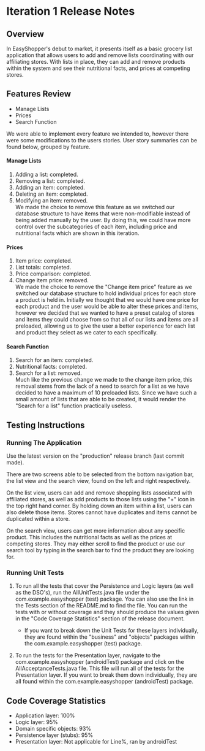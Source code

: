 # Iteration 1 Release Notes

## Overview
In EasyShopper's debut to market, it presents itself as a basic grocery list application that allows users to add and remove lists coordinating with our affiliating stores. With lists in place, they can add and remove products within the system and see their nutritional facts, and prices at competing stores. 

## Features Review

- Manage Lists
- Prices
- Search Function

We were able to implement every feature we intended to, however there were some modifications to the users stories. User story summaries can be found below, grouped by feature.

#### Manage Lists
1. Adding a list: completed.
2. Removing a list: completed.
3. Adding an item: completed.
4. Deleting an item: completed.
5. Modifying an item: removed.\
    We made the choice to remove this feature as we switched our database structure to have items that were non-modifiable instead of being added manually by the user. By doing this, we could have more control over the subcategories of each item, including price and nutritional facts which are shown in this iteration.

#### Prices
1. Item price: completed.
2. List totals: completed.
3. Price comparison: completed.
4. Change item price: removed.\
    We made the choice to remove the "Change item price" feature as we switched our database structure to hold individual prices for each store a product is held in. Initially we thought that we would have one price for each product and the user would be able to alter these prices and items, however we decided that we wanted to have a preset catalog of stores and items they could choose from so that all of our lists and items are all preloaded, allowing us to give the user a better experience for each list and product they select as we cater to each specifically.

#### Search Function
1. Search for an item: completed.
2. Nutritional facts: completed.
3. Search for a list: removed.\
    Much like the previous change we made to the change item price, this removal stems from the lack of a need to search for a list as we have decided to have a maximum of 10 preloaded lists. Since we have such a small amount of lists that are able to be created, it would render the "Search for a list" function practically useless.
 
## Testing Instructions

### Running The Application
Use the latest version on the "production" release branch (last commit made).

There are two screens able to be selected from the bottom navigation bar, the list view and the search view, found on the left and right respectively. 

On the list view, users can add and remove shopping lists associated with affiliated stores, as well as add products to those lists using the "+" icon in the top right hand corner. By holding down an item within a list, users can also delete those items. Stores cannot have duplicates and items cannot be duplicated within a store.

On the search view, users can get more information about any specific product. This includes the nutritional facts as well as the prices at competing stores. They may either scroll to find the product or use our search tool by typing in the search bar to find the product they are looking for.

### Running Unit Tests
1. To run all the tests that cover the Persistence and Logic layers (as well as the DSO's), run the AllUnitTests.java file under the com.example.easyshopper (test) package. You can also use the link in the Tests section of the README.md to find the file. You can run the tests with or without coverage and they should produce the values given in the "Code Coverage Statistics" section of the release document.
    - If you want to break down the Unit Tests for these layers individually, they are found within the "business" and "objects" packages within the com.example.easyshopper (test) package.

2. To run the tests for the Presentation layer, navigate to the com.example.easyshopper (androidTest) package and click on the AllAcceptanceTests.java file. This file will run all of the tests for the Presentation layer. If you want to break them down individually, they are all found within the com.example.easyshopper (androidTest) package.

## Code Coverage Statistics
- Application layer: 100%
- Logic layer: 95%
- Domain specific objects: 93%
- Persistence layer (stubs): 95%
- Presentation layer: Not applicable for Line%, ran by androidTest
